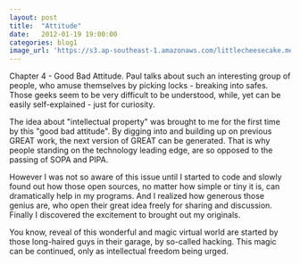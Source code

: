 ```yaml
---
layout: post
title:  "Attitude"
date:   2012-01-19 19:00:00
categories: blog1
image_url: 'https://s3.ap-southeast-1.amazonaws.com/littlecheesecake.me/blog-post/blog1/archive/16473275973_58ac6a49d3_o.jpg'
---
```


Chapter 4 - Good Bad Attitude. Paul talks about such an interesting group of people, who amuse themselves by picking locks - breaking into safes. Those geeks seem to be very difficult to be understood, while, yet can be easily self-explained - just for curiosity.

The idea about "intellectual property" was brought to me for the first time by this "good bad attitude". By digging into and building up on previous GREAT work, the next version of GREAT can be generated. That is why people standing on the technology leading edge, are so opposed to the passing of SOPA and PIPA.

However I was not so aware of this issue until I started to code and slowly found out how those open sources, no matter how simple or tiny it is, can dramatically help in my programs. And I realized how generous those genius are, who open their great idea freely for sharing and discussion. Finally I discovered the excitement to brought out my originals.

You know, reveal of this wonderful and magic virtual world are started by those long-haired guys in their garage, by so-called hacking. This magic can be continued, only as intellectual freedom being urged.
